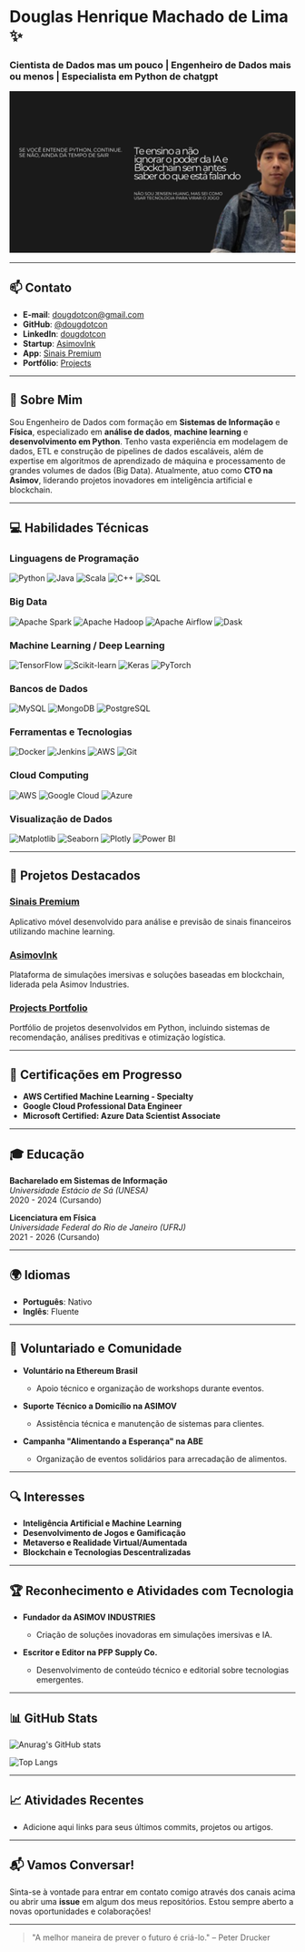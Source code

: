 # Douglas Henrique Machado de Lima ✨

### Cientista de Dados mas um pouco | Engenheiro de Dados mais ou menos | Especialista em Python de chatgpt

![Banner](banner.png)

---

## 📫 Contato

- **E-mail**: [dougdotcon@gmail.com](mailto:dougdotcon@gmail.com)
- **GitHub**: [@dougdotcon](https://github.com/dougdotcon)
- **LinkedIn**: [dougdotcon](https://www.linkedin.com/in/dougdotcon/)
- **Startup**: [AsimovInk](https://asimovink.gitbook.io/)
- **App**: [Sinais Premium](https://play.google.com/store/apps/details?id=com.expoapps.sinais_premium&hl=pt_PT&gl=US&pli=1)
- **Portfólio**: [Projects](https://colab.research.google.com/drive/1xq-7fztEdRaXsdDjfWo0aYCQldNgCnw1#scrollTo=RPTNxYHWciu6)

---

## 👋 Sobre Mim

Sou Engenheiro de Dados com formação em **Sistemas de Informação** e **Física**, especializado em **análise de dados**, **machine learning** e **desenvolvimento em Python**. Tenho vasta experiência em modelagem de dados, ETL e construção de pipelines de dados escaláveis, além de expertise em algoritmos de aprendizado de máquina e processamento de grandes volumes de dados (Big Data). Atualmente, atuo como **CTO na Asimov**, liderando projetos inovadores em inteligência artificial e blockchain.

---

## 💻 Habilidades Técnicas

### Linguagens de Programação
![Python](https://img.shields.io/badge/Python-3776AB?style=flat&logo=python&logoColor=white) ![Java](https://img.shields.io/badge/Java-007396?style=flat&logo=java&logoColor=white) ![Scala](https://img.shields.io/badge/Scala-DC322F?style=flat&logo=scala&logoColor=white) ![C++](https://img.shields.io/badge/C++-00599C?style=flat&logo=c%2B%2B&logoColor=white) ![SQL](https://img.shields.io/badge/SQL-4479A1?style=flat&logo=sql&logoColor=white)

### Big Data
![Apache Spark](https://img.shields.io/badge/Apache_Spark-E25A1C?style=flat&logo=apache-spark&logoColor=white) ![Apache Hadoop](https://img.shields.io/badge/Apache_Hadoop-66BC31?style=flat&logo=apache-hadoop&logoColor=white) ![Apache Airflow](https://img.shields.io/badge/Apache_Airflow-008CA8?style=flat&logo=apache-airflow&logoColor=white) ![Dask](https://img.shields.io/badge/Dask-364D79?style=flat&logo=dask&logoColor=white)

### Machine Learning / Deep Learning
![TensorFlow](https://img.shields.io/badge/TensorFlow-FF6F00?style=flat&logo=tensorflow&logoColor=white) ![Scikit-learn](https://img.shields.io/badge/Scikit--learn-F7931E?style=flat&logo=scikit-learn&logoColor=white) ![Keras](https://img.shields.io/badge/Keras-D00000?style=flat&logo=keras&logoColor=white) ![PyTorch](https://img.shields.io/badge/PyTorch-EE4C2C?style=flat&logo=pytorch&logoColor=white)

### Bancos de Dados
![MySQL](https://img.shields.io/badge/MySQL-4479A1?style=flat&logo=mysql&logoColor=white) ![MongoDB](https://img.shields.io/badge/MongoDB-47A248?style=flat&logo=mongodb&logoColor=white) ![PostgreSQL](https://img.shields.io/badge/PostgreSQL-336791?style=flat&logo=postgresql&logoColor=white)

### Ferramentas e Tecnologias
![Docker](https://img.shields.io/badge/Docker-2496ED?style=flat&logo=docker&logoColor=white) ![Jenkins](https://img.shields.io/badge/Jenkins-D24939?style=flat&logo=jenkins&logoColor=white) ![AWS](https://img.shields.io/badge/AWS-232F3E?style=flat&logo=amazon-aws&logoColor=white) ![Git](https://img.shields.io/badge/Git-F05032?style=flat&logo=git&logoColor=white)

### Cloud Computing
![AWS](https://img.shields.io/badge/AWS-232F3E?style=flat&logo=amazon-aws&logoColor=white) ![Google Cloud](https://img.shields.io/badge/Google_Cloud-4285F4?style=flat&logo=google-cloud&logoColor=white) ![Azure](https://img.shields.io/badge/Microsoft_Azure-0089D6?style=flat&logo=microsoft-azure&logoColor=white)

### Visualização de Dados
![Matplotlib](https://img.shields.io/badge/Matplotlib-3776AB?style=flat&logo=matplotlib&logoColor=white) ![Seaborn](https://img.shields.io/badge/Seaborn-4C72B0?style=flat&logo=seaborn&logoColor=white) ![Plotly](https://img.shields.io/badge/Plotly-FF4B4B?style=flat&logo=plotly&logoColor=white) ![Power BI](https://img.shields.io/badge/Power_BI-F2C811?style=flat&logo=power-bi&logoColor=white)

---

## 🚀 Projetos Destacados

### [Sinais Premium](https://play.google.com/store/apps/details?id=com.expoapps.sinais_premium&hl=pt_PT&gl=US&pli=1)
Aplicativo móvel desenvolvido para análise e previsão de sinais financeiros utilizando machine learning.

### [AsimovInk](https://asimovink.gitbook.io/)
Plataforma de simulações imersivas e soluções baseadas em blockchain, liderada pela Asimov Industries.

### [Projects Portfolio](https://colab.research.google.com/drive/1xq-7fztEdRaXsdDjfWo0aYCQldNgCnw1#scrollTo=RPTNxYHWciu6)
Portfólio de projetos desenvolvidos em Python, incluindo sistemas de recomendação, análises preditivas e otimização logística.

---

## 📜 Certificações em Progresso

- **AWS Certified Machine Learning - Specialty**
- **Google Cloud Professional Data Engineer**
- **Microsoft Certified: Azure Data Scientist Associate**

---

## 🎓 Educação

**Bacharelado em Sistemas de Informação**  
*Universidade Estácio de Sá (UNESA)*  
2020 - 2024 (Cursando)

**Licenciatura em Física**  
*Universidade Federal do Rio de Janeiro (UFRJ)*  
2021 - 2026 (Cursando)

---

## 🌍 Idiomas

- **Português**: Nativo
- **Inglês**: Fluente

---

## 🌱 Voluntariado e Comunidade

- **Voluntário na Ethereum Brasil**
  - Apoio técnico e organização de workshops durante eventos.
  
- **Suporte Técnico a Domicílio na ASIMOV**
  - Assistência técnica e manutenção de sistemas para clientes.

- **Campanha "Alimentando a Esperança" na ABE**
  - Organização de eventos solidários para arrecadação de alimentos.

---

## 🔍 Interesses

- **Inteligência Artificial e Machine Learning**
- **Desenvolvimento de Jogos e Gamificação**
- **Metaverso e Realidade Virtual/Aumentada**
- **Blockchain e Tecnologias Descentralizadas**

---

## 🏆 Reconhecimento e Atividades com Tecnologia

- **Fundador da ASIMOV INDUSTRIES**
  - Criação de soluções inovadoras em simulações imersivas e IA.
  
- **Escritor e Editor na PFP Supply Co.**
  - Desenvolvimento de conteúdo técnico e editorial sobre tecnologias emergentes.

---

## 📊 GitHub Stats

![Anurag's GitHub stats](https://github-readme-stats.vercel.app/api?username=dougdotcon&show_icons=true&theme=tokyonight)

![Top Langs](https://github-readme-stats.vercel.app/api/top-langs/?username=dougdotcon&layout=compact&theme=tokyonight)

---

## 📈 Atividades Recentes

<!-- Atualize com suas últimas contribuições ou projetos -->
- Adicione aqui links para seus últimos commits, projetos ou artigos.

---

## 📬 Vamos Conversar!

Sinta-se à vontade para entrar em contato comigo através dos canais acima ou abrir uma **issue** em algum dos meus repositórios. Estou sempre aberto a novas oportunidades e colaborações!

---

<!-- Optional: Adicione um rodapé com um agradecimento ou uma citação favorita -->
> "A melhor maneira de prever o futuro é criá-lo." – Peter Drucker

